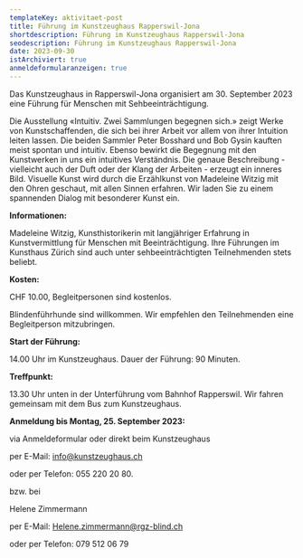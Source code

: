 ```yaml
---
templateKey: aktivitaet-post
title: Führung im Kunstzeughaus Rapperswil-Jona
shortdescription: Führung im Kunstzeughaus Rapperswil-Jona
seodescription: Führung im Kunstzeughaus Rapperswil-Jona
date: 2023-09-30
istArchiviert: true
anmeldeformularanzeigen: true
---
```

<!--StartFragment-->

Das Kunstzeughaus in Rapperswil-Jona organisiert am 30. September 2023 eine Führung für Menschen mit Sehbeeinträchtigung.

Die Ausstellung «Intuitiv. Zwei Sammlungen begegnen sich.» zeigt Werke von Kunstschaffenden, die sich bei ihrer Arbeit vor allem von ihrer Intuition leiten lassen. Die beiden Sammler Peter Bosshard und Bob Gysin kauften meist spontan und intuitiv. Ebenso bewirkt die Begegnung mit den Kunstwerken in uns ein intuitives Verständnis. Die genaue Beschreibung - vielleicht auch der Duft oder der Klang der Arbeiten - erzeugt ein inneres Bild. Visuelle Kunst wird durch die Erzählkunst von Madeleine Witzig mit den Ohren geschaut, mit allen Sinnen erfahren. Wir laden Sie zu einem spannenden Dialog mit besonderer Kunst ein.

**Informationen:**

Madeleine Witzig, Kunsthistorikerin mit langjähriger Erfahrung in Kunstvermittlung für Menschen mit Beeinträchtigung. Ihre Führungen im Kunsthaus Zürich sind auch unter sehbeeinträchtigten Teilnehmenden stets beliebt.

**Kosten:**

CHF 10.00, Begleitpersonen sind kostenlos.

Blindenführhunde sind willkommen. Wir empfehlen den Teilnehmenden eine Begleitperson mitzubringen.

**Start der Führung:**

14.00 Uhr im Kunstzeughaus. Dauer der Führung: 90 Minuten.

**Treffpunkt:**

13.30 Uhr unten in der Unterführung vom Bahnhof Rapperswil. Wir fahren gemeinsam mit dem Bus zum Kunstzeughaus.

**Anmeldung bis Montag, 25. September 2023:**

v﻿ia Anmeldeformular oder direkt beim Kunstzeughaus

per E-Mail: info@kunstzeughaus.ch

oder per Telefon: 055 220 20 80.

bzw. bei

Helene Zimmermann

per E-Mail: Helene.zimmermann@rgz-blind.ch

oder per Telefon: 079 512 06 79

<!--EndFragment-->